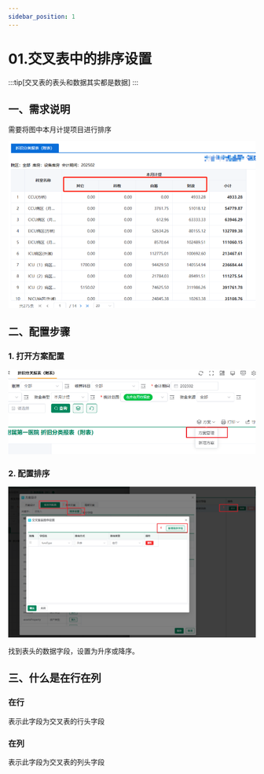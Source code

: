 ```yaml
---
sidebar_position: 1
---
```


# 01.交叉表中的排序设置

:::tip[交叉表的表头和数据其实都是数据]
:::

## 一、需求说明

需要将图中本月计提项目进行排序

![](./images/2025-03-05_17-27-24.png)


##  二、配置步骤

### 1. 打开方案配置

![](./images/2025-03-05_17-32-59.png)

### 2. 配置排序

![](./images/2025-03-05_17-35-03.png)

找到表头的数据字段，设置为升序或降序。

## 三、什么是在行在列

### 在行

表示此字段为交叉表的行头字段

### 在列
 
表示此字段为交叉表的列头字段